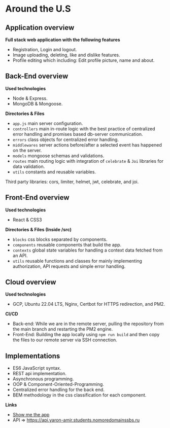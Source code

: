 # Around the U.S

## Application overview

**Full stack web application with the following features**

-   Registration, Login and logout.
-   Image uploading, deleting, like and dislike features.
-   Profile editing which including: Edit profile picture, name and about.

## Back-End overview

**Used technologies**

-   Node & Express.
-   MongoDB & Mongoose.

**Directories & Files**

-   `app.js` main server configuration.
-   `controllers` main in-route logic with the best practice of centralized error handling and promises based db-server communication.
-   `errors` class objects for centralized error handling.
-   `middlewares` server actions before/after a selected event has happened on the server.
-   `models` mongoose schemas and validations.
-   `routes` main routing logic with integration of `celebrate` & `Joi` libraries for data validation.
-   `utils` constants and reusable variables.


Third party libraries: cors, limiter, helmet, jwt, celebrate, and joi.

## Front-End overview

**Used technologies**

-   React & CSS3

**Directories & Files (Inside /src)**

-   `blocks` css blocks separated by components.
-   `components` reusable components that build the app.
-   `contexts` global state variables for handling a context data fetched from an API.
-   `utils` reusable functions and classes for mainly implementing authorization, API requests and simple error handling.

## Cloud overview

**Used technologies**

-   GCP, Ubuntu 22.04 LTS, Nginx, Certbot for HTTPS redirection, and PM2.

**CI/CD**

-   Back-end: While we are in the remote server, pulling the repository from the main branch and restarting the PM2 engine.
-   Front-End: Building the app locally using `npm run build` and then copy the files to our remote server via SSH connection.

## Implementations

-   ES6 JavaScript syntax.
-   REST api implementation.
-   Asynchronous programming.
-   OOP & Component-Oriented-Programming.
-   Centralized error handling for the back end.
-   BEM methodology in the css classification for each component.

**Links**

-   [Show me the app](https://www.yaron-amir.students.nomoredomainssbs.ru/)
-   API => https://api.yaron-amir.students.nomoredomainssbs.ru
